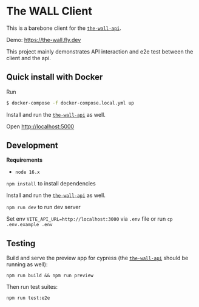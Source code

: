 # The WALL Client

This is a barebone client for the [`the-wall-api`](https://github.com/jmerilainen/the-wall-api).

Demo: https://the-wall.fly.dev

This project mainly demonstrates API interaction and e2e test between the client and the api.

## Quick install with Docker

Run

```sh
$ docker-compose -f docker-compose.local.yml up
```

Install and run the [`the-wall-api`](https://github.com/jmerilainen/the-wall-api)
as well.

Open [http://localhost:5000](http://localhost:5000)

## Development

**Requirements**

- `node 16.x`

`npm install` to install dependencies

Install and run the [`the-wall-api`](https://github.com/jmerilainen/the-wall-api)
as well.

`npm run dev` to run dev server

Set env `VITE_API_URL=http://localhost:3000` via `.env` file or run `cp .env.example .env`

## Testing

Build and serve the preview app for cypress (the [`the-wall-api`](https://github.com/jmerilainen/the-wall-api) should be running as well):

`npm run build && npm run preview`

Then run test suites:

`npm run test:e2e`
